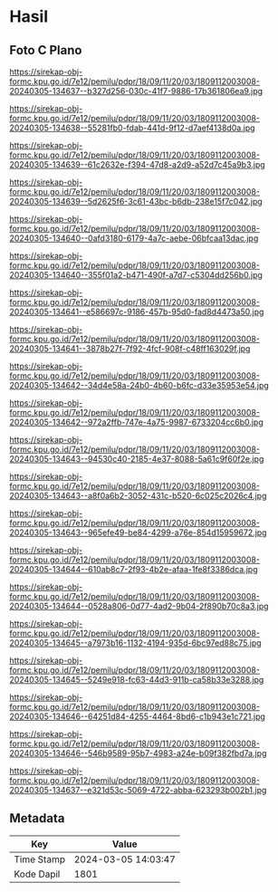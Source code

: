 # Hasil

## Foto C Plano

https://sirekap-obj-formc.kpu.go.id/7e12/pemilu/pdpr/18/09/11/20/03/1809112003008-20240305-134637--b327d256-030c-41f7-9886-17b361806ea9.jpg

https://sirekap-obj-formc.kpu.go.id/7e12/pemilu/pdpr/18/09/11/20/03/1809112003008-20240305-134638--55281fb0-fdab-441d-9f12-d7aef4138d0a.jpg

https://sirekap-obj-formc.kpu.go.id/7e12/pemilu/pdpr/18/09/11/20/03/1809112003008-20240305-134639--61c2632e-f394-47d8-a2d9-a52d7c45a9b3.jpg

https://sirekap-obj-formc.kpu.go.id/7e12/pemilu/pdpr/18/09/11/20/03/1809112003008-20240305-134639--5d2625f6-3c61-43bc-b6db-238e15f7c042.jpg

https://sirekap-obj-formc.kpu.go.id/7e12/pemilu/pdpr/18/09/11/20/03/1809112003008-20240305-134640--0afd3180-6179-4a7c-aebe-06bfcaa13dac.jpg

https://sirekap-obj-formc.kpu.go.id/7e12/pemilu/pdpr/18/09/11/20/03/1809112003008-20240305-134640--355f01a2-b471-490f-a7d7-c5304dd256b0.jpg

https://sirekap-obj-formc.kpu.go.id/7e12/pemilu/pdpr/18/09/11/20/03/1809112003008-20240305-134641--e586697c-9186-457b-95d0-fad8d4473a50.jpg

https://sirekap-obj-formc.kpu.go.id/7e12/pemilu/pdpr/18/09/11/20/03/1809112003008-20240305-134641--3878b27f-7f92-4fcf-908f-c48ff163029f.jpg

https://sirekap-obj-formc.kpu.go.id/7e12/pemilu/pdpr/18/09/11/20/03/1809112003008-20240305-134642--34d4e58a-24b0-4b60-b6fc-d33e35953e54.jpg

https://sirekap-obj-formc.kpu.go.id/7e12/pemilu/pdpr/18/09/11/20/03/1809112003008-20240305-134642--972a2ffb-747e-4a75-9987-6733204cc6b0.jpg

https://sirekap-obj-formc.kpu.go.id/7e12/pemilu/pdpr/18/09/11/20/03/1809112003008-20240305-134643--94530c40-2185-4e37-8088-5a61c9f60f2e.jpg

https://sirekap-obj-formc.kpu.go.id/7e12/pemilu/pdpr/18/09/11/20/03/1809112003008-20240305-134643--a8f0a6b2-3052-431c-b520-6c025c2026c4.jpg

https://sirekap-obj-formc.kpu.go.id/7e12/pemilu/pdpr/18/09/11/20/03/1809112003008-20240305-134643--965efe49-be84-4299-a76e-854d15959672.jpg

https://sirekap-obj-formc.kpu.go.id/7e12/pemilu/pdpr/18/09/11/20/03/1809112003008-20240305-134644--610ab8c7-2f93-4b2e-afaa-1fe8f3386dca.jpg

https://sirekap-obj-formc.kpu.go.id/7e12/pemilu/pdpr/18/09/11/20/03/1809112003008-20240305-134644--0528a806-0d77-4ad2-9b04-2f890b70c8a3.jpg

https://sirekap-obj-formc.kpu.go.id/7e12/pemilu/pdpr/18/09/11/20/03/1809112003008-20240305-134645--a7973b16-1132-4194-935d-6bc97ed88c75.jpg

https://sirekap-obj-formc.kpu.go.id/7e12/pemilu/pdpr/18/09/11/20/03/1809112003008-20240305-134645--5249e918-fc63-44d3-911b-ca58b33e3288.jpg

https://sirekap-obj-formc.kpu.go.id/7e12/pemilu/pdpr/18/09/11/20/03/1809112003008-20240305-134646--64251d84-4255-4464-8bd6-c1b943e1c721.jpg

https://sirekap-obj-formc.kpu.go.id/7e12/pemilu/pdpr/18/09/11/20/03/1809112003008-20240305-134646--546b9589-95b7-4983-a24e-b09f382fbd7a.jpg

https://sirekap-obj-formc.kpu.go.id/7e12/pemilu/pdpr/18/09/11/20/03/1809112003008-20240305-134637--e321d53c-5069-4722-abba-623293b002b1.jpg


## Metadata

| Key        | Value               |
| ---------- | ------------------- |
| Time Stamp | 2024-03-05 14:03:47 |
| Kode Dapil | 1801                |



